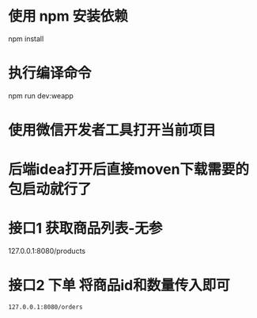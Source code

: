 # 使用 npm 安装依赖
  npm install
# 执行编译命令
  npm run dev:weapp
# 使用微信开发者工具打开当前项目


 # 后端idea打开后直接moven下载需要的包启动就行了

 # 接口1 获取商品列表-无参
   127.0.0.1:8080/products
 # 接口2 下单 将商品id和数量传入即可
    127.0.0.1:8080/orders
    
